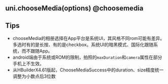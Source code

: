## uni.chooseMedia(options) @choosemedia

<!-- UTSAPIJSON.chooseMedia.description -->

<!-- UTSAPIJSON.chooseMedia.compatibility -->

<!-- UTSAPIJSON.chooseMedia.param -->

<!-- UTSAPIJSON.chooseMedia.returnValue -->

<!-- UTSAPIJSON.chooseMedia.tutorial -->

<!-- UTSAPIJSON.chooseMedia.example -->

<!-- UTSAPIJSON.general_type.name -->

<!-- UTSAPIJSON.general_type.param -->


## Tips
- chooseMedia的相册选择在App平台是系统UI，其风格不同rom可能有差异。多选时有的是长按、有的是checkbox。系统UI的暗黑模式、国际化跟随系统，而不跟随App。
- android端由于系统或ROM的限制，拍照的`maxDuration`和`camera`属性在部分手机上不生效。
- 从HBuilderX4.61版起，ChooseMediaSuccess中的duration、size精度统一调整为小数点后3位数
